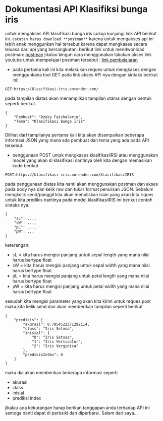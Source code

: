 # Dokumentasi API Klasifiksi bunga iris
untuk mengakses API klasifikasi bunga iris cukup kunjungi link API berikut ini. `catatan harus download **postman**`
karena untuk mengakses api ini lebih enak menggunkan hal tersebut karena dapat mengkases secara leluasa dari api yang bersangkutan. berikut link untuk mendwonload postman: [postman](https://www.postman.com/) jikalau bingun cara menggunakan lakukan akses link youtube untuk mempelajari postman tersebut : [link pembelajaran](https://www.youtube.com/watch?v=bBUNP2YVIQA)

- pada pertama kali ini kita melakukan reques untuk mengkases dengan menggunkana  tool GET pada link akses API nya dengan sintaks berikut ini:
```
GET:https://klasifikasi-iris.onrender.com/
```
pada tampilan diatas akan menampilkan tampilan utama dengan bentuk seperti berikut.

```
{
    "Pembuat": "Dzaky Faishalariq",
    "Tema": "Klasifikasi Bunga Iris"
}
```
Dilihat dari tampilanya pertama kali kita akan disampaikan beberapa informasi JSON yang mana ada pembuat dan tema yang ada pada API tersebut.

- penggunaan POST untuk mengkases klasifikasiIRSI atau menggunakan model yang akan di klasifikasi nantinya oleh kita dengan memasikan kode berikut.
```
POST:https://klasifikasi-iris.onrender.com/klasifikasiIRIS
```
pada penggunaan diatas kita nanti akan menggunakan postman dan akses pada body nya dan kelik raw dan tukar format penulisan JSON. Sebelum mengkelik send/panggil kita akan menuliskan isian yang akan kita riques untuk kita predikis nantinya pada model klasifikasiIRIS ini berikut contoh sintaks nya:

```
{
    "sL": ...,
    "sW": ...,
    "pL": ...,
    "pW": ...
}
```
keterangan:
- sL = kita harus mengisi panjang untuk sepal length yang mana nilai harus bertype float
- sW = kita harus mengisi panjang untuk sepal width yang mana nilai harus bertype float
- pL = kita harus mengisi panjang untuk petal length yang mana nilai harus bertype float
- pW = kita harus mengisi panjang untuk petal width yang mana nilai harus bertype float

sesudah kita mengisi parameter yang akan kita kirim untuk reques post maka kita kelik send dan akan memberikan tampilan seperti berikut

```
{
    "predikis": {
        "akurasi": 0.7954522371292114,
        "class": "Iris Setosa",
        "inisial": {
            "0": "Iris Setosa",
            "1": "Iris Versicolor",
            "2": "Iris Verginica"
        },
        "predikisIndex": 0
    }
}
```
maka dia akan memberikan beberapa informasi seperti
- akurasi
- class
- inisial
- prediksi index

jikalau ada kekurangan harap berikan tanggapan anda terhadap API ini semoga nanti dapat di perbaiki dan diperbarui.
Salam dari saya...
